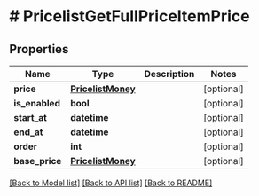 # # PricelistGetFullPriceItemPrice


## Properties 


Name | Type | Description | Notes
------------ | ------------- | ------------- | -------------
**price**| [**PricelistMoney**](PricelistMoney.md) |   | [optional]
**is_enabled**| **bool** |   | [optional]
**start_at**| **datetime** |   | [optional]
**end_at**| **datetime** |   | [optional]
**order**| **int** |   | [optional]
**base_price**| [**PricelistMoney**](PricelistMoney.md) |   | [optional]


[[Back to Model list]](../../README.md#models) [[Back to API list]](../../README.md#endpoints) [[Back to README]](../../README.md)

